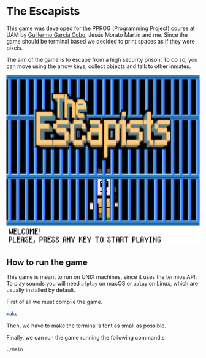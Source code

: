# The Escapists

This game was developed for the PPROG (Programming Project) course at UAM by [Guillermo García Cobo](https://github.com/atmguille), Jesús Morato Martín and me. Since the game should be terminal based we decided to print spaces as if they were pixels. 

The aim of the game is to escape from a high security prison. To do so, you can move using the arrow keys, collect objects and talk to other inmates.

![](/Screenshots/Welcome%20Screen.png)

## How to run the game

This game is meant to run on UNIX machines, since it uses the termios API. To play sounds you will need `afplay` on macOS or `aplay` on Linux, which are usually installed by default. 

First of all we must compile the game.

```bash
make
```

Then, we have to make the terminal's font as small as possible. 

 Finally, we can run the game running the following command.s

```bash
./main
```

